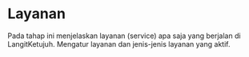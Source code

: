 # Layanan

Pada tahap ini menjelaskan layanan (service) apa saja yang berjalan di LangitKetujuh. Mengatur layanan dan jenis-jenis layanan yang aktif.

